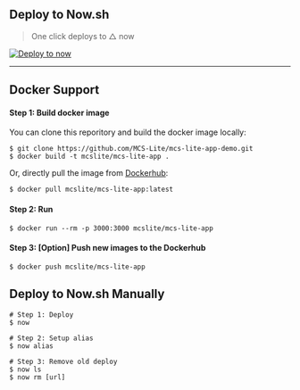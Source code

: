 ## Deploy to Now.sh

> One click deploys to △ now

[![Deploy to now](https://deploy.now.sh/static/button.svg)](https://deploy.now.sh/?repo=https://github.com/MCS-Lite/mcs-lite-app-demo)

----

## Docker Support

#### Step 1: Build docker image

You can clone this reporitory and build the docker image locally:

```
$ git clone https://github.com/MCS-Lite/mcs-lite-app-demo.git
$ docker build -t mcslite/mcs-lite-app .
```

Or, directly pull the image from [Dockerhub](https://hub.docker.com/r/mcslite/mcs-lite-app/):

```
$ docker pull mcslite/mcs-lite-app:latest
```

#### Step 2: Run

```
$ docker run --rm -p 3000:3000 mcslite/mcs-lite-app
```

#### Step 3: \[Option\] Push new images to the Dockerhub

```
$ docker push mcslite/mcs-lite-app
```

## Deploy to Now.sh Manually

```
# Step 1: Deploy
$ now

# Step 2: Setup alias
$ now alias

# Step 3: Remove old deploy
$ now ls
$ now rm [url]
```
